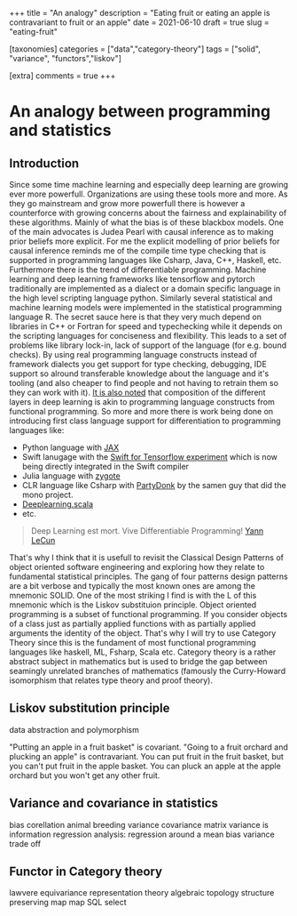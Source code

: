 +++
title = "An analogy"
description = "Eating fruit or eating an apple is contravariant to fruit or an apple"
date = 2021-06-10
draft = true
slug = "eating-fruit"

[taxonomies]
categories = ["data","category-theory"]
tags = ["solid", "variance", "functors","liskov"]

[extra]
comments = true
+++

# An analogy between programming and statistics

## Introduction

Since some time machine learning and especially deep learning are growing ever more powerfull. Organizations are using these tools more and more. As they go mainstream and grow more powerfull there is however a counterforce with growing concerns about the fairness and explainability of these algorithms. Mainly of what the bias is of these blackbox models. One of the main advocates is Judea Pearl with causal inference as to making prior beliefs more explicit. For me the explicit modelling of prior beliefs for causal inference reminds me of the compile time type checking that is supported in programming languages like Csharp, Java, C++, Haskell, etc. Furthermore there is the trend of differentiable programming. Machine learning and deep learning frameworks like tensorflow and pytorch traditionally are implemented as a dialect or a domain specific language in the high level scripting language python. Similarly several statistical and machine learning models were implemented in the statistical programming language R. The secret sauce here is that they very much depend on libraries in C++ or Fortran for speed and typechecking while it depends on the scripting languages for conciseness and flexibility. This leads to a set of problems like library lock-in, lack of support of the language (for e.g. bound checks). By using real programming language constructs instead of framework dialects you get support for type checking, debugging, IDE support so alround transferable knowledge about the language and it's tooling (and also cheaper to find people and not having to retrain them so they can work with it). [It is also noted](http://colah.github.io/posts/2015-09-NN-Types-FP/) that composition of the different layers in deep learning is akin to programming language constructs from functional programming. So more and more there is work being done on introducing first class language support for differentiation to programming languages like:
  
- Python language with [JAX](https://github.com/google/jax)
- Swift lanugage with the [Swift for Tensorflow experiment](https://github.com/tensorflow/swift) which is now being directly integrated in the Swift compiler
- Julia language with [zygote](https://fluxml.ai/Zygote.jl/latest/)
- CLR language like Csharp with [PartyDonk](https://github.com/partydonk/partydonk/) by the samen guy that did the mono project.
- [Deeplearning.scala](https://index.scala-lang.org/thoughtworksinc/deeplearning.scala/any/1.0.0-M0?target=_2**.11**)
- etc.

> Deep Learning est mort. Vive Differentiable Programming! [Yann LeCun](https://www.facebook.com/yann.lecun/posts/10155003011462143)

That's why I think that it is usefull to revisit the Classical Design Patterns of object oriented software engineering and exploring how they relate to fundamental statistical principles. The gang of four patterns design patterns are a bit verbose and typically the most known ones are among the mnemonic SOLID. One of the most striking I find is with the L of this mnemonic which is the Liskov substituion principle. Object oriented programming is a subset of functional programming. If you consider objects of a class just as partially applied functions with as partially applied arguments the identity of the object. That's why I will try to use Category Theory since this is the fundament of most functional programming languages like haskell, ML, Fsharp, Scala etc. Category theory is a rather abstract subject in mathematics but is used to bridge the gap between seamingly unrelated branches of mathematics (famously the Curry-Howard isomorphism that relates type theory and proof theory).

## Liskov substitution principle

data abstraction and polymorphism

"Putting an apple in a fruit basket" is covariant. "Going to a fruit orchard and plucking an apple" is contravariant. You can put fruit in the fruit basket, but you can't put fruit in the apple basket. You can pluck an apple at the apple orchard but you won't get any other fruit.

## Variance and covariance in statistics

bias
corellation 
animal breeding variance covariance matrix
variance is information
regression analysis: regression around a mean
bias variance trade off 

## Functor in Category theory

lawvere 
equivariance
representation theory
algebraic topology
structure preserving map
map SQL select